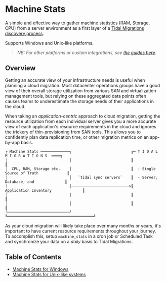 # Machine Stats

A simple and effective way to gather machine statistics (RAM, Storage, CPU)
from a server environment as a first layer of a [Tidal Migrations discovery
process](https://guides.tidalmg.com).

Supports Windows and Unix-like platforms.

> _NB: For other platforms or custom integrations, see [the guides
> here](https://guides.tidalmg.com/sync-servers.html)._

## Overview

Getting an accurate view of your infrastructure needs is useful when planning a
cloud migration.  Most datacenter operations groups have a good view of their
overall storage utilization from various SAN and virtualization management
tools, but relying on these aggregated data points often causes teams to
underestimate the storage needs of their applications in the cloud.

When taking an _application-centric_ approach to cloud migration, getting the
resource utilization from each individual server gives you a more accurate view
of each application's resource requirements in the cloud and ignores the
trickery of thin-provisioning from SAN tools.  This allows you to confidently
plan data replication time, or other migration metrics on an app-by-app basis.

```
┌ Machine Stats ─────────────┐                           ╔═ T I D A L   M I G R A T I O N S  ════╗
│                            │                           ║                                       ║
│  CPU, RAM, Storage etc.    │                           ║  - Single Source of Truth             ║
│                            │   `tidal sync servers`    ║  - Server, Database, and              ║
│                            │──────────────────────────>║    Application Inventory              ║
│                            │                           ║                                       ║
│                            │                           ║                                       ║
└────────────────────────────┘                           ╚═══════════════════════════════════════╝
```

As your cloud migration will likely take place over many months or years, it's
important to have current resource requirements throughout your journey. To
accomplish this, setup `machine_stats` in a cron job or Scheduled Task and
synchronize your data on a _daily_ basis to Tidal Migrations.

## Table of Contents

* [Machine Stats for Windows](/windows/README.md)
* [Machine Stats for Unix-like systems](/unix/README.md)
